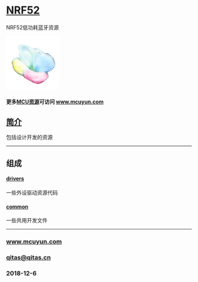 ﻿# [NRF52](https://github.com/mcuyun/NRF52) 

NRF52低功耗蓝牙资源

[![sites](mcuyun/mcuyun.png)](http://www.mcuyun.com)

#### 更多[MCU资源](https://github.com/mcuyun/whyme)可访问 www.mcuyun.com

## [简介](https://github.com/mcuyun/NRF52/wiki) 


包括设计开发的资源

---

## 组成

#### [drivers](https://github.com/mcuyun/NRF52/drivers) 

一些外设驱动资源代码

#### [common](https://github.com/mcuyun/NRF52/common) 

一些共用开发文件

---

###  www.mcuyun.com  
###  qitas@qitas.cn
###  2018-12-6
